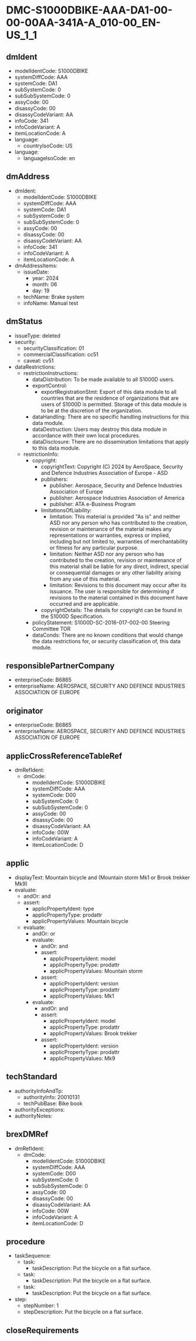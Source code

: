 # DMC-S1000DBIKE-AAA-DA1-00-00-00AA-341A-A_010-00_EN-US_1_1

## dmIdent
* modelIdentCode: S1000DBIKE
* systemDiffCode: AAA
* systemCode: DA1
* subSystemCode: 0
* subSubSystemCode: 0
* assyCode: 00
* disassyCode: 00
* disassyCodeVariant: AA
* infoCode: 341
* infoCodeVariant: A
* itemLocationCode: A
* language: 
  * countryIsoCode: US
* language: 
  * languageIsoCode: en

## dmAddress
* dmIdent: 
  * modelIdentCode: S1000DBIKE
  * systemDiffCode: AAA
  * systemCode: DA1
  * subSystemCode: 0
  * subSubSystemCode: 0
  * assyCode: 00
  * disassyCode: 00
  * disassyCodeVariant: AA
  * infoCode: 341
  * infoCodeVariant: A
  * itemLocationCode: A
* dmAddressItems:
  * issueDate: 
    * year: 2024
    * month: 06
    * day: 19
  * techName: Brake system
  * infoName: Manual test

## dmStatus
* issueType: deleted
* security:
  * securityClassification: 01
  * commercialClassification: cc51
  * caveat: cv51
* dataRestrictions:
  * restrictionInstructions:
    * dataDistribution: To be made available to all S1000D users.
    * exportControl: 
      * exportRegistrationStmt: Export of this data module to all countries that are the residence of organizations that are users of S1000D is permitted. Storage of this data module is to be at the discretion of the organization.
    * dataHandling: There are no specific handling instructions for this data module.
    * dataDestruction: Users may destroy this data module in accordance with their own local procedures.
    * dataDisclosure: There are no dissemination limitations that apply to this data module.
  * restrictionInfo:
    * copyright:
      * copyrightText: Copyright (C) 2024 by AeroSpace, Security and Defence Industries Association of Europe - ASD
      * publishers:
        * publisher: Aerospace, Security and Defence Industries Association of Europe
        * publisher: Aerospace Industries Association of America
        * publisher: ATA e-Business Program
      * limitationsOfLiability:
        * limitation: This material is provided "As is" and neither ASD nor any person who has contributed to the creation, revision or maintenance of the material makes any representations or warranties, express or implied, including but not limited to, warranties of merchantability or fitness for any particular purpose.
        * limitation: Neither ASD nor any person who has contributed to the creation, revision or maintenance of this material shall be liable for any direct, indirect, special or consequential damages or any other liability arising from any use of this material.
        * limitation: Revisions to this document may occur after its issuance. The user is responsible for determining if revisions to the material contained in this document have occurred and are applicable.
      * copyrightDetails: The details for copyright can be found in the S1000D Specification.
    * policyStatement: S1000D-SC-2016-017-002-00 Steering Committee TOR
    * dataConds: There are no known conditions that would change the data restrictions for, or security classification of, this data module.

## responsiblePartnerCompany
* enterpriseCode: B6865
* enterpriseName: AEROSPACE, SECURITY AND DEFENCE INDUSTRIES ASSOCIATION OF EUROPE

## originator
* enterpriseCode: B6865
* enterpriseName: AEROSPACE, SECURITY AND DEFENCE INDUSTRIES ASSOCIATION OF EUROPE

## applicCrossReferenceTableRef
* dmRefIdent:
  * dmCode:
    * modelIdentCode: S1000DBIKE
    * systemDiffCode: AAA
    * systemCode: D00
    * subSystemCode: 0
    * subSubSystemCode: 0
    * assyCode: 00
    * disassyCode: 00
    * disassyCodeVariant: AA
    * infoCode: 00W
    * infoCodeVariant: A
    * itemLocationCode: D

## applic
* displayText: Mountain bicycle and (Mountain storm Mk1 or Brook trekker Mk9)
* evaluate:
  * andOr: and
  * assert:
    * applicPropertyIdent: type
    * applicPropertyType: prodattr
    * applicPropertyValues: Mountain bicycle
  * evaluate:
    * andOr: or
    * evaluate:
      * andOr: and
      * assert:
        * applicPropertyIdent: model
        * applicPropertyType: prodattr
        * applicPropertyValues: Mountain storm
      * assert:
        * applicPropertyIdent: version
        * applicPropertyType: prodattr
        * applicPropertyValues: Mk1
    * evaluate:
      * andOr: and
      * assert:
        * applicPropertyIdent: model
        * applicPropertyType: prodattr
        * applicPropertyValues: Brook trekker
      * assert:
        * applicPropertyIdent: version
        * applicPropertyType: prodattr
        * applicPropertyValues: Mk9

## techStandard
* authorityInfoAndTp:
  * authorityInfo: 20010131
  * techPubBase: Bike book
* authorityExceptions: 
* authorityNotes: 

## brexDMRef
* dmRefIdent:
  * dmCode:
    * modelIdentCode: S1000DBIKE
    * systemDiffCode: AAA
    * systemCode: D00
    * subSystemCode: 0
    * subSubSystemCode: 0
    * assyCode: 00
    * disassyCode: 00
    * disassyCodeVariant: AA
    * infoCode: 00W
    * infoCodeVariant: A
    * itemLocationCode: D

## procedure
* taskSequence:
  * task:
    * taskDescription: Put the bicycle on a flat surface.
  * task:
    * taskDescription: Put the bicycle on a flat surface.
  * task:
    * taskDescription: Put the bicycle on a flat surface.
* step:
  * stepNumber: 1
  * stepDescription: Put the bicycle on a flat surface.

## closeRequirements
